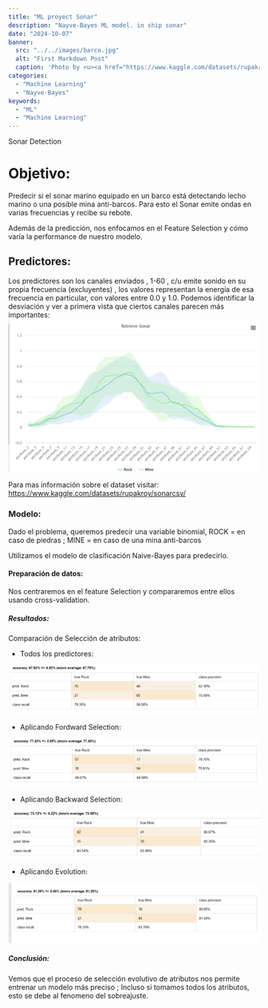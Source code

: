```yaml
---
title: "ML proyect Sonar"
description: "Nayve-Bayes ML model. in ship sonar"
date: "2024-10-07"
banner:
  src: "../../images/barco.jpg"
  alt: "First Markdown Post"
  caption: 'Photo by <u><a href="https://www.kaggle.com/datasets/rupakroy/sonarcsv/">https://www.kaggle.com/datasets/rupakroy/sonarcsv</a></u>'
categories:
  - "Machine Learning"
  - "Nayve-Bayes"
keywords:
  - "ML"
  - "Machine Learning"
---
```

<style>
  .style-module--Article--a4577 img {
      object-fit: contain !important;
  }
</style>

Sonar Detection

# Objetivo:

Predecir si el sonar marino equipado en un barco está detectando lecho marino o una posible mina anti-barcos. Para esto el Sonar emite ondas en varias frecuencias y recibe su rebote.

Además de la predicción, nos enfocamos en el Feature Selection y cómo varía la performance de nuestro modelo.

## Predictores:

Los predictores son los canales enviados , 1-60 , c/u emite sonido en su propia frecuencia (excluyentes) , los valores representan la energía de esa frecuencia en particular, con valores entre 0.0 y 1.0.
Podemos identificar la desviación y ver a primera vista que ciertos canales parecen más importantes:
![Texto alternativo](desviation.png "desviación")

Para mas información sobre el dataset visitar:
<a href="https://www.kaggle.com/datasets/rupakroy/sonarcsv/">https://www.kaggle.com/datasets/rupakroy/sonarcsv/</a>


### Modelo:

Dado el problema, queremos predecir una variable binomial, ROCK = en caso de piedras ; MINE = en caso de una mina anti-barcos

Utilizamos el modelo de clasificación Naive-Bayes para predecirlo.

#### Preparación de datos:

Nos centraremos en el feature Selection y compararemos entre ellos usando cross-validation.


##### Resultados:
Comparación de Selección de atributos:

- Todos los predictores:

![Texto alternativo](fs-todos.png "todos")

- Aplicando Fordward Selection:

![Texto alternativo](fs-forwards.png "fordward")


- Aplicando Backward Selection:

![Texto alternativo](fs-backwards.png "backward")

- Aplicando Evolution:

![Texto alternativo](fs-evol.png "Evolutivo")


##### Conclusión:
Vemos que el proceso de selección evolutivo de atributos nos permite entrenar un modelo más preciso ; Incluso si tomamos todos los atributos, esto se debe al fenomeno del sobreajuste.



